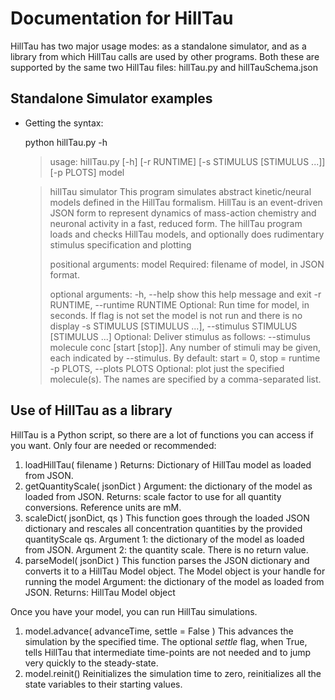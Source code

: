 # Documentation for HillTau

HillTau has two major usage modes: as a standalone simulator, and as a
library from which HillTau calls are used by other programs. Both these 
are supported by the same two HillTau files: 
hillTau.py and hillTauSchema.json

## Standalone Simulator examples

- Getting the syntax: 

	python hillTau.py -h

	> usage: hillTau.py [-h] [-r RUNTIME] [-s STIMULUS [STIMULUS ...]] [-p PLOTS] model

	> hillTau simulator This program simulates abstract kinetic/neural models
	> defined in the HillTau formalism. HillTau is an event-driven JSON form to
	> represent dynamics of mass-action chemistry and neuronal activity in a fast,
	> reduced form. The hillTau program loads and checks HillTau models, and
	> optionally does rudimentary stimulus specification and plotting
	> 
	> positional arguments:
  	> model                 Required: filename of model, in JSON format.
	> 
	> optional arguments:
  	> -h, --help            show this help message and exit
  	> -r RUNTIME, --runtime RUNTIME
	>                        Optional: Run time for model, in seconds. If flag is
	>                        not set the model is not run and there is no display
	>  -s STIMULUS [STIMULUS ...], --stimulus STIMULUS [STIMULUS ...]
	>                        Optional: Deliver stimulus as follows: --stimulus
	>                        molecule conc [start [stop]]. Any number of stimuli
	>                        may be given, each indicated by --stimulus. By
	>                        default: start = 0, stop = runtime
	>  -p PLOTS, --plots PLOTS
	>                        Optional: plot just the specified molecule(s). The
	>                        names are specified by a comma-separated list.


## Use of HillTau as a library

HillTau is a Python script, so there are a lot of functions you can access
if you want. Only four are needed or recommended:

1. loadHillTau( filename )
	Returns: Dictionary of HillTau model as loaded from JSON.
2. getQuantityScale( jsonDict )
	Argument: the dictionary of the model as loaded from JSON.
	Returns: scale factor to use for all quantity conversions. Reference
	units are mM.
3. scaleDict( jsonDict, qs )
	This function goes through the loaded JSON dictionary and rescales all
	concentration quantities by the provided quantityScale qs.
	Argument 1: the dictionary of the model as loaded from JSON.
	Argument 2: the quantity scale.
	There is no return value.
4. parseModel( jsonDict )
	This function parses the JSON dictionary and converts it to a HillTau
	Model object. The Model object is your handle for running the model
	Argument: the dictionary of the model as loaded from JSON.
	Returns: HillTau Model object
	
Once you have your model, you can run HillTau simulations.

1.	model.advance( advanceTime, settle = False )
	This advances the simulation by the specified time. The optional 
	_settle_ flag, when True, tells HillTau that intermediate 
	time-points are not needed and to jump very quickly to the steady-state.
2. 	model.reinit()
	Reinitializes the simulation time to zero, reinitializes all the
	state variables to their starting values.
